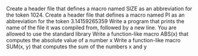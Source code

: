 Create a header file that defines a macro named SIZE as an abbreviation for the token 1024.
Create a header file that defines a macro named PI as an abbreviation for the token 3.14159265359
Write a program that prints the name of the file it was compiled from, followed by a new line.
You are allowed to use the standard library
Write a function-like macro ABS(x) that computes the absolute value of a number x
Write a function-like macro SUM(x, y) that computes the sum of the numbers x and y
